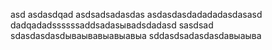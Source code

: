 asd
asdasdqad
asdsadsadasdas
asdasdasdadadadasdasasd
dadqadadssssssaddsadasываdsdadasd
sasdsad
sdasdasdasdываывавыавыавыа
sddasdsadasdasdавыаыва

